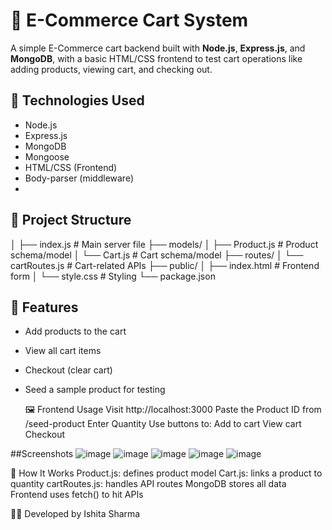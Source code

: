 # 🛒 E-Commerce Cart System

A simple E-Commerce cart backend built with **Node.js**, **Express.js**, and **MongoDB**, with a basic HTML/CSS frontend to test cart operations like adding products, viewing cart, and checking out.

## 🔧 Technologies Used

- Node.js
- Express.js
- MongoDB
- Mongoose
- HTML/CSS (Frontend)
- Body-parser (middleware)
- 
## 📁 Project Structure
│
├── index.js # Main server file
├── models/
│ ├── Product.js # Product schema/model
│ └── Cart.js # Cart schema/model
├── routes/
│ └── cartRoutes.js # Cart-related APIs
├── public/
│ ├── index.html # Frontend form
│ └── style.css # Styling
└── package.json


## 🚀 Features
- Add products to the cart
- View all cart items
- Checkout (clear cart)
- Seed a sample product for testing

  🖼️ Frontend Usage
Visit http://localhost:3000
Paste the Product ID from /seed-product
Enter Quantity
Use buttons to:
Add to cart
View cart
Checkout

##Screenshots
![image](https://github.com/user-attachments/assets/0bec8717-c48e-421a-a0f6-9464f7ace6bc)
![image](https://github.com/user-attachments/assets/71857477-32f4-40f5-b0d2-ae643cfb9657)
![image](https://github.com/user-attachments/assets/d0cd25e8-7356-46b8-9b61-28f82f65d0de)
![image](https://github.com/user-attachments/assets/828238c7-0689-4525-a0ad-185f003e13c5)
![image](https://github.com/user-attachments/assets/c35a4174-58b5-4051-9025-24c354cdfeb5)




🧠 How It Works
Product.js: defines product model
Cart.js: links a product to quantity
cartRoutes.js: handles API routes
MongoDB stores all data
Frontend uses fetch() to hit APIs

🙋‍♀️ Developed by
Ishita Sharma


